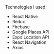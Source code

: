 Technologies I used:
- React Native
- Redux
- Firebase
- Google Places API
- Expo Location API
- React Navigation
- Axios
